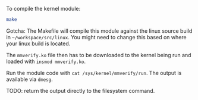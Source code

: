 To compile the kernel module:

```bash
make
```

Gotcha: The Makefile will compile this module against the linux source
build in `~/workspace/src/linux`. You might need to change this based 
on where your linux build is located.

The `mmverify.ko` file then has to be downloaded to the kernel being run
and loaded with `insmod mmverify.ko`.

Run the module code with `cat /sys/kernel/mmverify/run`. The output is available
via `dmesg`. 

TODO: return the output directly to the filesystem command.

